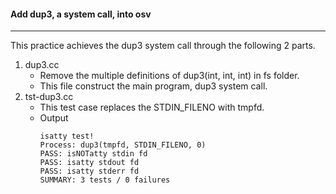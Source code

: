 #### Add dup3, a system call, into osv
----
This practice achieves the dup3 system call through the following 2 parts.
1. dup3.cc
    * Remove the multiple definitions of dup3(int, int, int) in fs folder.
    * This file construct the main program, dup3 system call.
2. tst-dup3.cc
    * This test case replaces the STDIN_FILENO with tmpfd.
    * Output
      ````
      isatty test!
      Process: dup3(tmpfd, STDIN_FILENO, 0)
      PASS: isNOTatty stdin fd
      PASS: isatty stdout fd
      PASS: isatty stderr fd
      SUMMARY: 3 tests / 0 failures
      ````

